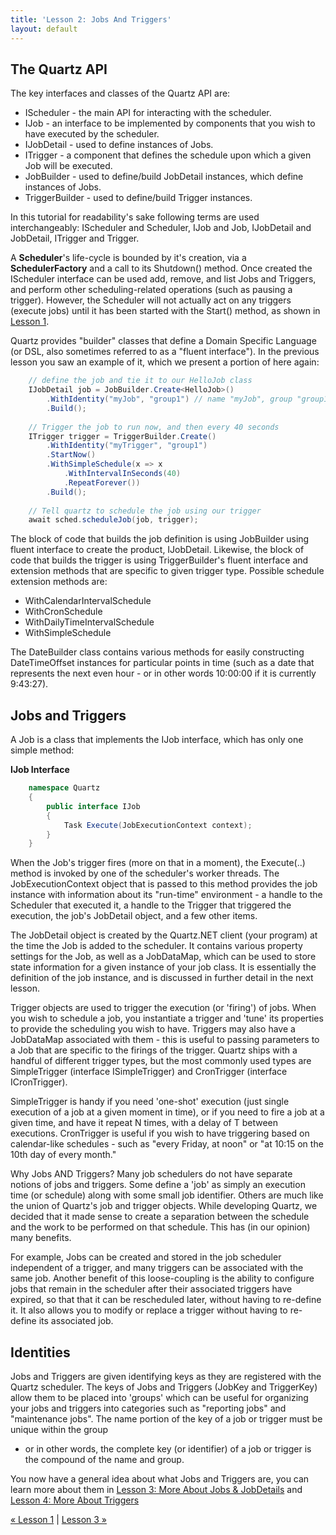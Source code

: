 ```yaml
---
title: 'Lesson 2: Jobs And Triggers'
layout: default
---
```


## The Quartz API

The key interfaces and classes of the Quartz API are:

* IScheduler - the main API for interacting with the scheduler.
* IJob - an interface to be implemented by components that you wish to have executed by the scheduler.
* IJobDetail - used to define instances of Jobs.
* ITrigger - a component that defines the schedule upon which a given Job will be executed.
* JobBuilder - used to define/build JobDetail instances, which define instances of Jobs.
* TriggerBuilder - used to define/build Trigger instances.

In this tutorial for readability's sake following terms are used interchangeably: IScheduler and Scheduler, IJob and Job, IJobDetail and JobDetail, ITrigger and Trigger.

A **Scheduler**'s life-cycle is bounded by it's creation, via a **SchedulerFactory** and a call to its Shutdown() method. 
Once created the IScheduler interface can be used add, remove, and list Jobs and Triggers, and perform other scheduling-related operations (such as pausing a trigger). 
However, the Scheduler will not actually act on any triggers (execute jobs) until it has been started with the Start() method, as shown in [Lesson 1](using-quartz.html).

Quartz provides "builder" classes that define a Domain Specific Language (or DSL, also sometimes referred to as a "fluent interface"). In the previous lesson you saw an example of it, which we present a portion of here again:

```c#
	// define the job and tie it to our HelloJob class
	IJobDetail job = JobBuilder.Create<HelloJob>()
		.WithIdentity("myJob", "group1") // name "myJob", group "group1"
		.Build();
		
	// Trigger the job to run now, and then every 40 seconds
	ITrigger trigger = TriggerBuilder.Create()
		.WithIdentity("myTrigger", "group1")
		.StartNow()
		.WithSimpleSchedule(x => x
			.WithIntervalInSeconds(40)
			.RepeatForever())            
		.Build();
		
	// Tell quartz to schedule the job using our trigger
	await sched.scheduleJob(job, trigger);
```
  
The block of code that builds the job definition is using JobBuilder using fluent interface to create the product, IJobDetail.
Likewise, the block of code that builds the trigger is using TriggerBuilder's fluent interface and extension methods that are specific to given trigger type.
Possible schedule extension methods are:

* WithCalendarIntervalSchedule
* WithCronSchedule
* WithDailyTimeIntervalSchedule
* WithSimpleSchedule

The DateBuilder class contains various methods for easily constructing DateTimeOffset instances for particular points in time (such as a date that represents the next even hour - or in other words 10:00:00 if it is currently 9:43:27).

## Jobs and Triggers

A Job is a class that implements the IJob interface, which has only one simple method:

__IJob Interface__

```c#
    namespace Quartz
    {
        public interface IJob
        {
            Task Execute(JobExecutionContext context);
        }
    }
```	

When the Job's trigger fires (more on that in a moment), the Execute(..) method is invoked by one of the scheduler's worker threads.
The JobExecutionContext object that is passed to this method provides the job instance with information about its "run-time" environment -
a handle to the Scheduler that executed it, a handle to the Trigger that triggered the execution, the job's JobDetail object, and a few other items.

The JobDetail object is created by the Quartz.NET client (your program) at the time the Job is added to the scheduler.
It contains various property settings for the Job, as well as a JobDataMap, which can be used to store state information for a given instance of your job class.
It is essentially the definition of the job instance, and is discussed in further detail in the next lesson.

Trigger objects are used to trigger the execution (or 'firing') of jobs. When you wish to schedule a job, you instantiate a trigger and 'tune' its properties
to provide the scheduling you wish to have. Triggers may also have a JobDataMap associated with them - this is useful to passing parameters to a 
Job that are specific to the firings of the trigger. Quartz ships with a handful of different trigger types, but the most commonly used types 
are SimpleTrigger (interface ISimpleTrigger) and CronTrigger (interface ICronTrigger).

SimpleTrigger is handy if you need 'one-shot' execution (just single execution of a job at a given moment in time), or if you need to fire a job at a given time,
and have it repeat N times, with a delay of T between executions. CronTrigger is useful if you wish to have triggering based on calendar-like schedules - 
such as "every Friday, at noon" or "at 10:15 on the 10th day of every month."

Why Jobs AND Triggers? Many job schedulers do not have separate notions of jobs and triggers. Some define a 'job' as simply an execution time (or schedule) 
along with some small job identifier. Others are much like the union of Quartz's job and trigger objects. While developing Quartz, we decided that it made sense
 to create a separation between the schedule and the work to be performed on that schedule. This has (in our opinion) many benefits.

For example, Jobs can be created and stored in the job scheduler independent of a trigger, and many triggers can be associated with the same job.
Another benefit of this loose-coupling is the ability to configure jobs that remain in the scheduler after their associated triggers have expired, 
so that that it can be rescheduled later, without having to re-define it. It also allows you to modify or replace a trigger without having to re-define 
its associated job.

## Identities

Jobs and Triggers are given identifying keys as they are registered with the Quartz scheduler. 
The keys of Jobs and Triggers (JobKey and TriggerKey) allow them to be placed into 'groups' which can be useful for organizing your jobs and
 triggers into categories such as "reporting jobs" and "maintenance jobs". The name portion of the key of a job or trigger must be unique within the group
- or in other words, the complete key (or identifier) of a job or trigger is the compound of the name and group.

You now have a general idea about what Jobs and Triggers are, you can learn more about them in 
[Lesson 3: More About Jobs & JobDetails](more-about-jobs.html) and [Lesson 4: More About Triggers](more-about-triggers.html)

[&laquo; Lesson 1](using-quartz.html) | [Lesson 3 &raquo;](more-about-jobs.html)
